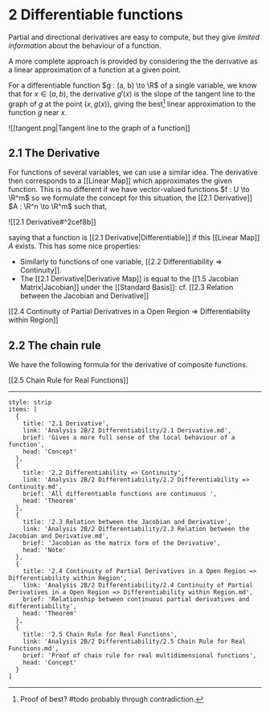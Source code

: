 # 2 Differentiable functions

Partial and directional derivatives are easy to compute, but they give *limited information* about the behaviour of a function.

A more complete approach is provided by considering the the derivative as a linear approximation of a function at a given point.

For a differentiable function $g : (a, b) \to \R$ of a single variable, we know that for $x \in (a, b)$, the derivative $g'(x)$ is the slope of the tangent line to the graph of $g$ at the point $(x, g(x))$, giving the best[^1] linear approximation to the function $g$ near $x$.

![[tangent.png|Tangent line to the graph of a function]]

[^1]: Proof of best? #todo probably through contradiction.

## 2.1 The Derivative

For functions of several variables, we can use a similar idea. The derivative then corresponds to a [[Linear Map]] which approximates the given function. This is no different if we have vector-valued functions $f : U \to \R^m$ so we formulate the concept for this situation, the [[2.1 Derivative]] $A : \R^n \to \R^m$ such that,

![[2.1 Derivative#^2cef8b]]

saying that a function is [[2.1 Derivative|Differentiable]] if this [[Linear Map]] $A$ exists. This has some nice properties:

- Similarly to functions of one variable, [[2.2 Differentiability => Continuity]].
- The [[2.1 Derivative|Derivative Map]] is equal to the [[1.5 Jacobian Matrix|Jacobian]] under the [[Standard Basis]]: cf. [[2.3 Relation between the Jacobian and Derivative]]

[[2.4 Continuity of Partial Derivatives in a Open Region => Differentiability within Region]]

## 2.2 The chain rule

We have the following formula for the derivative of composite functions.

[[2.5 Chain Rule for Real Functions]]

---

```ccard
style: strip
items: [
  {
    title: '2.1 Derivative',
    link: 'Analysis 2B/2 Differentiability/2.1 Derivative.md',
    brief: 'Gives a more full sense of the local behaviour of a function',
    head: 'Concept'
  },
  {
    title: '2.2 Differentiability => Continuity',
    link: 'Analysis 2B/2 Differentiability/2.2 Differentiability => Continuity.md',
    brief: 'All differentiable functions are continuous ',
    head: 'Theorem'
  },
  {
    title: '2.3 Relation between the Jacobian and Derivative',
    link: 'Analysis 2B/2 Differentiability/2.3 Relation between the Jacobian and Derivative.md',
    brief: 'Jacobian as the matrix form of the Derivative',
    head: 'Note'
  },
  {
    title: '2.4 Continuity of Partial Derivatives in a Open Region => Differentiability within Region',
    link: 'Analysis 2B/2 Differentiability/2.4 Continuity of Partial Derivatives in a Open Region => Differentiability within Region.md',
    brief: 'Relationship between continuous partial derivatives and differentiability',
    head: 'Theorem'
  },
  {
    title: '2.5 Chain Rule for Real Functions',
    link: 'Analysis 2B/2 Differentiability/2.5 Chain Rule for Real Functions.md',
    brief: 'Proof of chain rule for real multidimensional functions',
    head: 'Concept'
  }
]
```
